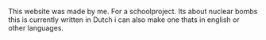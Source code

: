This website was made by me. For a schoolproject. Its about nuclear bombs this is currently written in Dutch i can also make one thats in english or other languages. 
